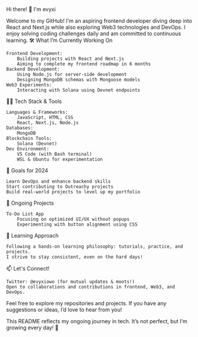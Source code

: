 Hi there! 👋 I'm evyxi

Welcome to my GitHub! I'm an aspiring frontend developer diving deep into React and Next.js while also exploring Web3 technologies and DevOps. I enjoy solving coding challenges daily and am committed to continuous learning.
🛠️ What I’m Currently Working On

    Frontend Development:
        Building projects with React and Next.js
        Aiming to complete my frontend roadmap in 6 months
    Backend Development:
        Using Node.js for server-side development
        Designing MongoDB schemas with Mongoose models
    Web3 Experiments:
        Interacting with Solana using Devnet endpoints

🧑‍💻 Tech Stack & Tools

    Languages & Frameworks:
        JavaScript, HTML, CSS
        React, Next.js, Node.js
    Databases:
        MongoDB
    Blockchain Tools:
        Solana (Devnet)
    Dev Environment:
        VS Code (with Bash terminal)
        WSL & Ubuntu for experimentation

🎯 Goals for 2024

    Learn DevOps and enhance backend skills
    Start contributing to Outreachy projects
    Build real-world projects to level up my portfolio

📝 Ongoing Projects

    To-Do List App
        Focusing on optimized UI/UX without popups
        Experimenting with button alignment using CSS

🌱 Learning Approach

    Following a hands-on learning philosophy: tutorials, practice, and projects.
    I strive to stay consistent, even on the hard days!

📫 Let's Connect!

    Twitter: @evyxiowo (for mutual updates & moots!)
    Open to collaborations and contributions in frontend, Web3, and DevOps.

Feel free to explore my repositories and projects. If you have any suggestions or ideas, I’d love to hear from you!

This README reflects my ongoing journey in tech. It’s not perfect, but I’m growing every day! 🚀

